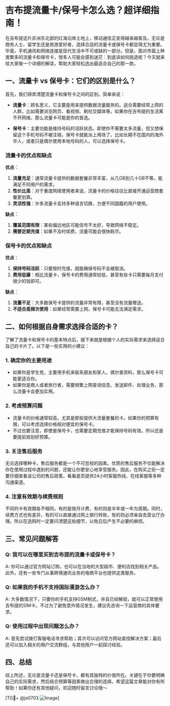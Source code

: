 # 吉布提流量卡/保号卡怎么选？超详细指南！

在吉布提这片非洲东北部的红海沿岸土地上，移动通信正变得越来越普及。无论是商务人士、留学生还是旅游爱好者，选择合适的流量卡或保号卡都显得尤为重要。毕竟，手机通讯和网络连接是现代生活中不可或缺的一部分。但是，面对市面上种类繁多的流量卡和保号卡，很多人可能会感到迷茫：到底该如何挑选呢？今天就来给大家做一个详细的解读，帮助大家轻松选出最适合自己的那一款。

## 一、流量卡 vs 保号卡：它们的区别是什么？

首先，我们得弄清楚流量卡和保号卡之间的区别。简单来说：

- **流量卡**：顾名思义，它主要是用来提供数据流量服务的。适合需要经常上网的人群，比如需要浏览网页、看视频、刷社交媒体等。如果你在吉布提的生活离不开网络，那么流量卡可能是你的首选。
  
- **保号卡**：主要功能是维持号码的活跃状态。即使你不需要太多流量，但又想保留这个手机号码不被注销，保号卡就能派上用场了。比如长期不在国内的海外华人，或者只是偶尔使用本地号码的人，可以选择保号卡。

### 流量卡的优点和缺点

**优点**：
1. **流量充足**：通常流量卡提供的数据套餐非常丰富，从几GB到几十GB不等，能满足不同用户的需求。
2. **性价比高**：对于重度网络使用者来说，流量卡的价格往往比直接开通运营商套餐更划算。
3. **灵活性强**：许多流量卡支持多种语言切换，方便不同国籍的用户使用。

**缺点**：
1. **覆盖范围有限**：某些偏远地区可能信号不太好，导致网络不稳定。
2. **需要定期充值**：如果不及时续费，流量可能会很快耗尽。

### 保号卡的优点和缺点

**优点**：
1. **保持号码活跃**：只要按时充值，就能确保号码不会被取消。
2. **费用低廉**：相比流量卡，保号卡的费用通常较低，甚至有些卡只需要每月支付很少的钱即可。

**缺点**：
1. **流量不足**：大多数保号卡提供的流量非常有限，甚至没有流量赠送。
2. **不适合高频次使用**：如果经常需要上网，保号卡可能无法满足需求。

## 二、如何根据自身需求选择合适的卡？

了解了流量卡和保号卡的基本特点后，接下来就是根据个人的实际需求来选择适合自己的卡片了。以下是一些实用的小建议：

### 1. 确定你的主要用途

- 如果你是学生党，主要用手机来联系朋友和家人，偶尔查资料，那么保号卡可能更适合你。
- 如果你是商人或者旅行者，需要频繁上网查询信息、发送邮件、处理业务，那么流量卡会更加实用。

### 2. 考虑预算问题

- 流量卡的价格通常较高，尤其是那些提供大流量套餐的卡。如果你的预算有限，可以考虑选择价格相对便宜的保号卡。
- 不过也要注意，即使是保号卡，也需要定期充值才能保持号码有效。所以还是要提前规划好预算。

### 3. 关注售后服务

无论选择哪种卡，售后服务都是一个不可忽视的因素。优质的售后服务不仅能解决你在使用过程中遇到的问题，还能让你更安心地享受服务。因此，在购买之前一定要仔细查看该公司的售后政策，看看是否提供24小时客服热线、在线客服等多种沟通渠道。

### 4. 注意有效期与续费规则

不同的卡有效期各不相同，有的是按月计费，有的则是半年或一年为周期。同时，续费方式也有差异，有的可以直接通过网上银行转账，有的则必须亲自去营业厅办理。所以在选购时一定要问清楚这些细节，以免日后产生不必要的麻烦。

## 三、常见问题解答

### Q: 我可以在哪里买到吉布提的流量卡或保号卡？
A: 你可以通过官方网站订购，也可以在当地的大型超市、便利店找到相关产品。此外，还有一些专门从事跨境通讯业务的电商平台也提供这类服务。

### Q: 如果我的手机不支持国际漫游怎么办？
A: 大多数情况下，只要你的手机支持GSM制式，并且已经解锁，就可以正常使用吉布提的SIM卡。不过为了避免意外情况发生，建议先咨询一下运营商的具体要求。

### Q: 使用过程中出现问题怎么办？
A: 首先尝试拨打客服电话寻求帮助；其次可以访问官方网站查找解决方案；最后还可以加入相关的用户交流群组，与其他用户一起探讨经验。

## 四、总结

综上所述，无论是流量卡还是保号卡，都有其独特的价值所在。关键在于你要明确自己的实际需求，然后结合预算等因素做出合理的选择。希望这篇文章能对你有所帮助！如果你还有其他疑问，欢迎随时留言讨论哦～

[TG💪+ @jx0703 ![Image](https://github.com/user-attachments/assets/dbca1d08-cadb-493c-b0ec-ad6f7a83f270)]
